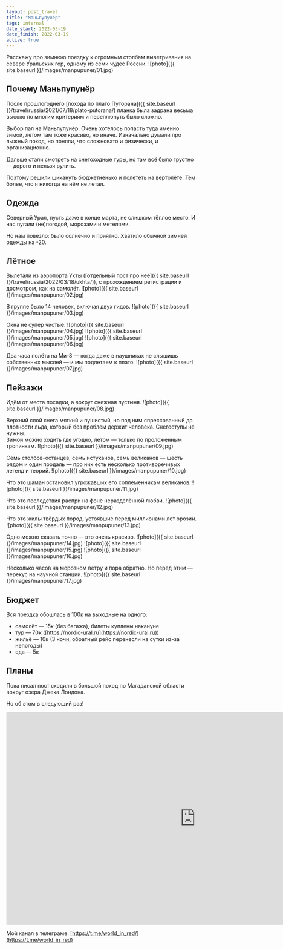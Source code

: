 ```yaml
---
layout: post_travel
title: "Маньпупунёр"
tags: internal
date_start: 2022-03-19
date_finish: 2022-03-19
active: true
---
```


Расскажу про зимнюю поездку к огромным столбам выветривания на севере Уральских гор, одному из семи чудес России.
![photo]({{ site.baseurl }}/images/manpupuner/01.jpg)

## Почему Маньпупунёр

После прошлогоднего [похода по плато Путорана]({{ site.baseurl }}/travel/russia/2021/07/18/plato-putorana/) планка была задрана весьма высоко по многим критериям и переплюнуть было сложно.

Выбор пал на Маньпупунёр. Очень хотелось попасть туда именно зимой, летом там тоже красиво, но иначе. Изначально думали про лыжный поход, но поняли, что сложновато и физически, и организационно.

Дальше стали смотреть на снегоходные туры, но там всё было грустно — дорого и нельзя рулить.

Поэтому решили шикануть бюджетненько и полететь на вертолёте. Тем более, что я никогда на нём не летал.

## Одежда

Северный Урал, пусть даже в конце марта, не слишком тёплое место. И нас пугали (не)погодой, морозами и метелями.

Но нам повезло: было солнечно и приятно. Хватило обычной зимней одежды на -20.

## Лётное

Вылетали из аэропорта Ухты ([отдельный пост про неё]({{ site.baseurl }}/travel/russia/2022/03/18/ukhta/)), с прохождением регистрации и досмотром, как на самолёт.
![photo]({{ site.baseurl }}/images/manpupuner/02.jpg)

В группе было 14 человек, включая двух гидов.
![photo]({{ site.baseurl }}/images/manpupuner/03.jpg)

Окна не супер чистые.
![photo]({{ site.baseurl }}/images/manpupuner/04.jpg)
![photo]({{ site.baseurl }}/images/manpupuner/05.jpg)
![photo]({{ site.baseurl }}/images/manpupuner/06.jpg)

Два часа полёта на Ми-8 — когда даже в наушниках не слышишь собственных мыслей — и мы подлетаем к плато.
![photo]({{ site.baseurl }}/images/manpupuner/07.jpg)

## Пейзажи

Идём от места посадки, а вокруг снежная пустыня.
![photo]({{ site.baseurl }}/images/manpupuner/08.jpg)

Верхний слой снега мягкий и пушистый, но под ним спрессованный до плотности льда, который без проблем держит человека. Снегоступы не нужны.  
Зимой можно ходить где угодно, летом — только по проложенным тропинкам.
![photo]({{ site.baseurl }}/images/manpupuner/09.jpg)

Семь столбов-останцев, семь истуканов, семь великанов — шесть рядом и один поодаль — про них есть несколько противоречивых легенд и теорий.
![photo]({{ site.baseurl }}/images/manpupuner/10.jpg)

Что это шаман остановил угрожавших его соплеменникам великанов.
![photo]({{ site.baseurl }}/images/manpupuner/11.jpg)

Что это последствия распри на фоне неразделённой любви.
![photo]({{ site.baseurl }}/images/manpupuner/12.jpg)

Что это жилы твёрдых пород, устоявшие перед миллионами лет эрозии.
![photo]({{ site.baseurl }}/images/manpupuner/13.jpg)

Одно можно сказать точно — это очень красиво.
![photo]({{ site.baseurl }}/images/manpupuner/14.jpg)
![photo]({{ site.baseurl }}/images/manpupuner/15.jpg)
![photo]({{ site.baseurl }}/images/manpupuner/16.jpg)

Несколько часов на морозном ветру и пора обратно. Но перед этим — перекус на научной станции.
![photo]({{ site.baseurl }}/images/manpupuner/17.jpg)

## Бюджет

Вся поездка обошлась в 100к на выходные на одного:

* самолёт — 15к (без багажа), билеты куплены накануне
* тур — 70к ([https://nordic-ural.ru](https://nordic-ural.ru))
* жильё — 10к (3 ночи, обратный рейс перенесли на сутки из-за непогоды)
* еда — 5к

## Планы

Пока писал пост сходили в большой поход по Магаданской области вокруг озера Джека Лондона.

Но об этом в следующий раз!

<iframe width="1000" height="562" src="https://www.youtube.com/embed/mqBi4Qnr6q0" title="Маньпупунёр" frameborder="0" allow="accelerometer; autoplay; clipboard-write; encrypted-media; gyroscope; picture-in-picture" allowfullscreen></iframe>

Мой канал в телеграме: [https://t.me/world_in_red/](https://t.me/world_in_red)
